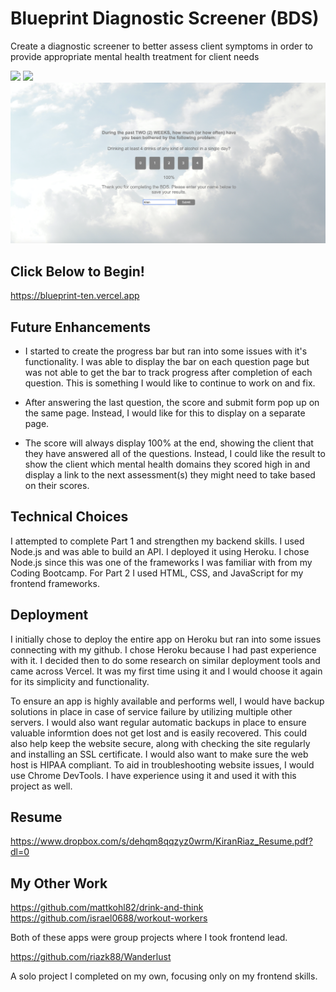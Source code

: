 # Blueprint Diagnostic Screener (BDS)

Create a diagnostic screener to better assess client symptoms in order to provide appropriate mental health treatment for client needs

![](assets/css/SS1.png)
![](assets/css/SS2.png)
![](assets/css/SS3.png)

## Click Below to Begin!

https://blueprint-ten.vercel.app

## Future Enhancements

* I started to create the progress bar but ran into some issues with it's functionality. I was able to display the bar on each question page but was not able to get the bar to track progress after completion of each question. This is something I would like to continue to work on and fix. 

* After answering the last question, the score and submit form pop up on the same page. Instead, I would like for this to display on a separate page.

* The score will always display 100% at the end, showing the client that they have answered all of the questions. Instead, I could like the result to show the client which mental health domains they scored high in and display a link to the next assessment(s) they might need to take based on their scores.

## Technical Choices

I attempted to complete Part 1 and strengthen my backend skills. I used Node.js and was able to build an API. I deployed it using Heroku. I chose Node.js since this was one of the frameworks I was familiar with from my Coding Bootcamp. For Part 2 I used HTML, CSS, and JavaScript for my frontend frameworks. 

## Deployment

I initially chose to deploy the entire app on Heroku but ran into some issues connecting with my github. I chose Heroku because I had past experience with it. I decided then to do some research on similar deployment tools and came across Vercel. It was my first time using it and I would choose it again for its simplicity and functionality. 

To ensure an app is highly available and performs well, I would have backup solutions in place in case of service failure by utilizing multiple other servers. I would also want regular automatic backups in place to ensure valuable informtion does not get lost and is easily recovered. This could also help keep the website secure, along with checking the site regularly and installing an SSL certificate. I would also want to make sure the web host is HIPAA compliant. To aid in troubleshooting website issues, I would use Chrome DevTools. I have experience using it and used it with this project as well. 

## Resume

https://www.dropbox.com/s/dehqm8qqzyz0wrm/KiranRiaz_Resume.pdf?dl=0

## My Other Work

https://github.com/mattkohl82/drink-and-think
https://github.com/israel0688/workout-workers

Both of these apps were group projects where I took frontend lead.

https://github.com/riazk88/Wanderlust

A solo project I completed on my own, focusing only on my frontend skills.